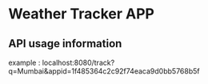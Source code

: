 # Weather Tracker APP

## API usage information

example : 
localhost:8080/track?q=Mumbai&appid=1f485364c2c92f74eaca9d0bb5768b5f
